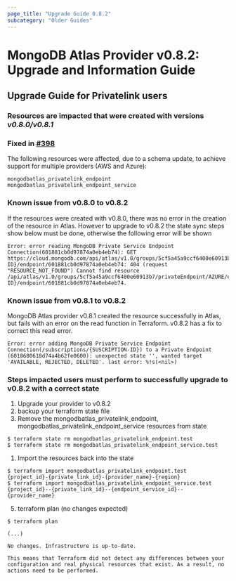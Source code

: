 ```yaml
---
page_title: "Upgrade Guide 0.8.2"
subcategory: "Older Guides"
---
```


# MongoDB Atlas Provider v0.8.2: Upgrade and Information Guide

## Upgrade Guide for Privatelink users

### Resources are impacted that were created with versions ***v0.8.0/v0.8.1***
### Fixed in [#398](https://github.com/mongodb/terraform-provider-mongodbatlas/pull/398)

The following resources were affected, due to a schema update,
to achieve support for multiple providers (AWS and Azure):

```
mongodbatlas_privatelink_endpoint
mongodbatlas_privatelink_endpoint_service
```

### Known issue from v0.8.0 to v0.8.2

If the resources were created with v0.8.0, there was no error in the creation of the resource in Atlas.
However to upgrade to v0.8.2 the state sync steps show below must be done, otherwise the following error will be shown

```
Error: error reading MongoDB Private Service Endpoint Connection(601881cb0d97874a0eb4eb74): GET https://cloud.mongodb.com/api/atlas/v1.0/groups/5cf5a45a9ccf6400e60913b7/privateEndpoint/AZURE/endpointService//subscriptions/{SUSCRIPTION-ID}/endpoint/601881cb0d97874a0eb4eb74: 404 (request "RESOURCE_NOT_FOUND") Cannot find resource /api/atlas/v1.0/groups/5cf5a45a9ccf6400e60913b7/privateEndpoint/AZURE/endpointService//subscriptions{SUSCRIPTION-ID}/endpoint/601881cb0d97874a0eb4eb74.
```

### Known issue from v0.8.1 to v0.8.2

MongoDB Atlas provider v0.8.1 created the resource successfully in Atlas, but fails with an error on the read function in Terraform. v0.8.2 has a fix to correct this read error.

```
Error: error adding MongoDB Private Service Endpoint Connection(/subscriptions/{SUSCRIPTION-ID}) to a Private Endpoint (6018680618d74a4b62fe0600): unexpected state '', wanted target 'AVAILABLE, REJECTED, DELETED'. last error: %!s(<nil>)

```

### Steps impacted users must perform to successfully upgrade to v0.8.2 with a correct state

1. Upgrade your provider to v0.8.2
2. backup your terraform state file
3. Remove the mongodbatlas_privatelink_endpoint, mongodbatlas_privatelink_endpoint_service resources from state
```
$ terraform state rm mongodbatlas_privatelink_endpoint.test
$ terraform state rm mongodbatlas_privatelink_endpoint_service.test
```
1. Import the resources back into the state
```
$ terraform import mongodbatlas_privatelink_endpoint.test {project_id}-{private_link_id}-{provider_name}-{region}
$ terraform import mongodbatlas_privatelink_endpoint_service.test {project_id}--{private_link_id}--{endpoint_service_id}--{provider_name}

```
5. terraform plan (no changes expected)
```
$ terraform plan

(...)

No changes. Infrastructure is up-to-date.

This means that Terraform did not detect any differences between your
configuration and real physical resources that exist. As a result, no
actions need to be performed.

```

